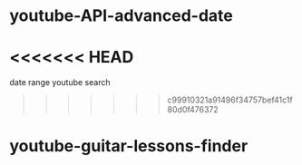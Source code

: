 # youtube-API-advanced-date
<<<<<<< HEAD
=======
date range youtube search


>>>>>>> c99910321a91496f34757bef41c1f80d0f476372
# youtube-guitar-lessons-finder
